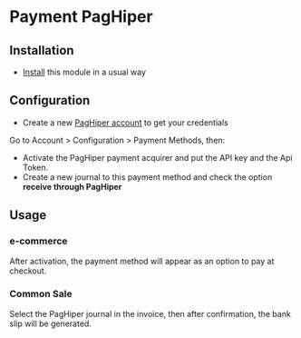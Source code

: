 # Payment PagHiper
## Installation
* [Install](https://www.odoo.com/documentation/14.0/applications/general/apps_modules.html) this module in a usual way
## Configuration
* Create a new [PagHiper account](https://dev.paghiper.com/reference/pr%C3%A9-requisitos-e-neg%C3%B3cio) to get your credentials

Go to Account > Configuration > Payment Methods, then:

* Activate the PagHiper payment acquirer and put the API key and the Api Token.
* Create a new journal to this payment method and check the option **receive through PagHiper**

## Usage
### e-commerce
After activation, the payment method will appear as an option to pay at checkout. 

### Common Sale
Select the PagHiper journal in the invoice, then after confirmation, the bank slip will be generated.
